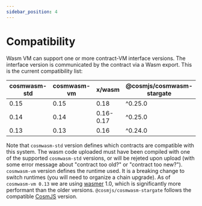 ```yaml
---
sidebar_position: 4
---
```


# Compatibility

Wasm VM can support one or more contract-VM interface versions. The interface
version is communicated by the contract via a Wasm export. This is the current
compatibility list:

| cosmwasm-std | cosmwasm-vm | x/wasm    | @cosmjs/cosmwasm-stargate |
|--------------|-------------|-----------|---------------------------|
| 0.15         | 0.15        | 0.18      | ^0.25.0                   |
| 0.14         | 0.14        | 0.16-0.17 | ^0.25.0                   |
| 0.13         | 0.13        | 0.16      | ^0.24.0                   |

Note that `cosmwasm-std` version defines which contracts are compatible with this system. The wasm code uploaded must
have been compiled with one of the supported `cosmwasm-std` versions, or will be rejeted upon upload (with some error
message about "contract too old?" or "contract too new?"). `cosmwasm-vm` version defines the runtime used. It is a
breaking change to switch runtimes (you will need to organize a chain upgrade). As of `cosmwasm-vm 0.13` we are
using [wasmer](https://github.com/wasmerio/wasmer/) 1.0, which is significantly more performant than the older versions.
`@cosmjs/cosmwasm-stargate` follows the compatible [CosmJS](https://github.com/cosmos/cosmjs) version.


